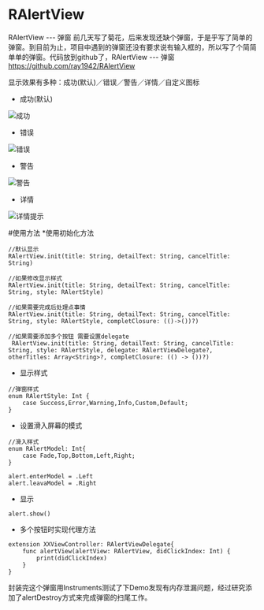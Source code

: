 # RAlertView
RAlertView --- 弹窗
前几天写了菊花，后来发现还缺个弹窗，于是乎写了简单的弹窗。到目前为止，项目中遇到的弹窗还没有要求说有输入框的，所以写了个简简单单的弹窗。代码放到github了，RAlertView --- 弹窗 https://github.com/ray1942/RAlertView

显示效果有多种：成功(默认)／错误／警告／详情／自定义图标

* 成功(默认)



![成功](http://upload-images.jianshu.io/upload_images/3243621-2152bf846cc5507a.png?imageMogr2/auto-orient/strip%7CimageView2/2/w/1240)

* 错误

![错误](http://upload-images.jianshu.io/upload_images/3243621-1848623b5418145d.png?imageMogr2/auto-orient/strip%7CimageView2/2/w/1240)
* 警告

![警告](http://upload-images.jianshu.io/upload_images/3243621-03db62aa10bf4f28.png?imageMogr2/auto-orient/strip%7CimageView2/2/w/1240)

* 详情


![详情提示](http://upload-images.jianshu.io/upload_images/3243621-7e8be63655367477.png?imageMogr2/auto-orient/strip%7CimageView2/2/w/1240)

 #使用方法
*使用初始化方法
```
//默认显示
RAlertView.init(title: String, detailText: String, cancelTitle: String)

//如果修改显示样式
RAlertView.init(title: String, detailText: String, cancelTitle: String, style: RAlertStyle)

//如果需要完成后处理点事情
RAlertView.init(title: String, detailText: String, cancelTitle: String, style: RAlertStyle, completClosure: (()->())?)

//如果需要添加多个按钮 需要设置delegate
 RAlertView.init(title: String, detailText: String, cancelTitle: String, style: RAlertStyle, delegate: RAlertViewDelegate?, otherTitles: Array<String>?, completClosure: (() -> ())?)

```
* 显示样式
```
//弹窗样式
enum RAlertStyle: Int {
    case Success,Error,Warning,Info,Custom,Default;
}
```
* 设置滑入屏幕的模式
```
//滑入样式
enum RAlertModel: Int{
    case Fade,Top,Bottom,Left,Right;
}

alert.enterModel = .Left
alert.leavaModel = .Right
```
* 显示
```
alert.show()
```
* 多个按钮时实现代理方法
```
extension XXViewController: RAlertViewDelegate{
    func alertView(alertView: RAlertView, didClickIndex: Int) {
        print(didClickIndex)
    }
}
```
封装完这个弹窗用Instruments测试了下Demo发现有内存泄漏问题，经过研究添加了alertDestroy方式来完成弹窗的扫尾工作。

